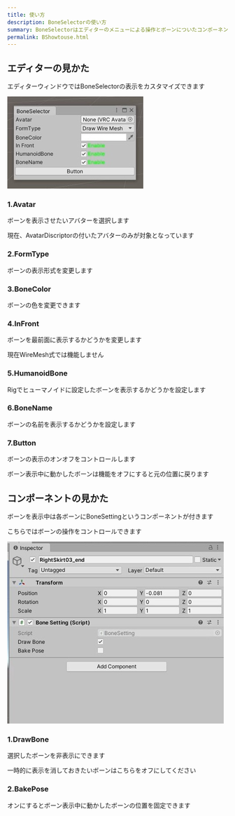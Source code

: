 ```yaml
---
title: 使い方
description: BoneSelectorの使い方
summary: BoneSelectorはエディターのメニューによる操作とボーンについたコンポーネントによる操作に分けられています
permalink: BShowtouse.html
---
```

## エディターの見かた

エディターウィンドウではBoneSelectorの表示をカスタマイズできます

![Alt text](../Pictures/BoneSelector/HowtoUse01.jpg)

### 1.Avatar
ボーンを表示させたいアバターを選択します

現在、AvatarDiscriptorの付いたアバターのみが対象となっています

### 2.FormType
ボーンの表示形式を変更します

### 3.BoneColor
ボーンの色を変更できます

### 4.InFront
ボーンを最前面に表示するかどうかを変更します

現在WireMesh式では機能しません

### 5.HumanoidBone
Rigでヒューマノイドに設定したボーンを表示するかどうかを設定します

### 6.BoneName
ボーンの名前を表示するかどうかを設定します

### 7.Button
ボーンの表示のオンオフをコントロールします

ボーン表示中に動かしたボーンは機能をオフにすると元の位置に戻ります

## コンポーネントの見かた
ボーンを表示中は各ボーンにBoneSettingというコンポーネントが付きます

こちらではボーンの操作をコントロールできます

![Alt text](../Pictures/BoneSelector/HowtoUse02.jpg)

### 1.DrawBone
選択したボーンを非表示にできます

一時的に表示を消しておきたいボーンはこちらをオフにしてください

### 2.BakePose
オンにするとボーン表示中に動かしたボーンの位置を固定できます